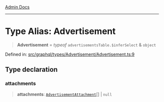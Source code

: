 [Admin Docs](/)

***

# Type Alias: Advertisement

> **Advertisement** = *typeof* `advertisementsTable.$inferSelect` & `object`

Defined in: [src/graphql/types/Advertisement/Advertisement.ts:9](https://github.com/gautam-divyanshu/talawa-api/blob/441b833d91882cfef7272c118419933afe47f7b6/src/graphql/types/Advertisement/Advertisement.ts#L9)

## Type declaration

### attachments

> **attachments**: [`AdvertisementAttachment`](../../../AdvertisementAttachment/AdvertisementAttachment/type-aliases/AdvertisementAttachment.md)[] \| `null`
